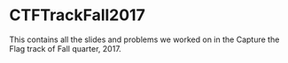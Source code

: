 # CTFTrackFall2017
This contains all the slides and problems we worked on in the Capture the  Flag track of Fall quarter, 2017.
